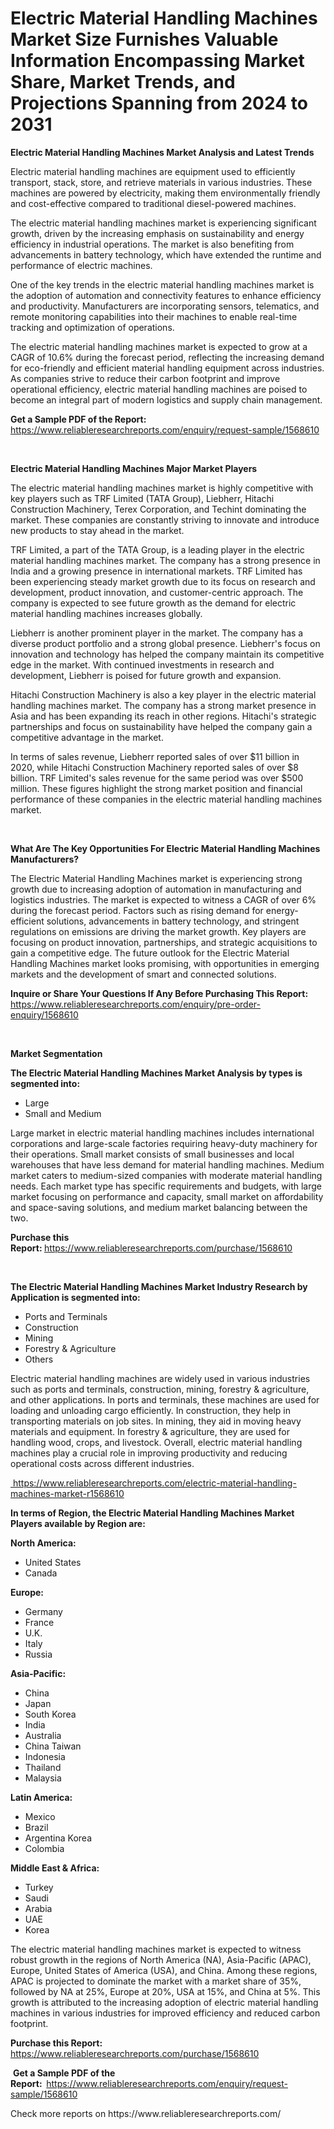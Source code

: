 <p><h1>Electric Material Handling Machines Market Size Furnishes Valuable Information Encompassing Market Share, Market Trends, and Projections Spanning from 2024 to 2031</h1></p><p><strong>Electric Material Handling Machines Market Analysis and Latest Trends</strong></p>
<p><p>Electric material handling machines are equipment used to efficiently transport, stack, store, and retrieve materials in various industries. These machines are powered by electricity, making them environmentally friendly and cost-effective compared to traditional diesel-powered machines.</p><p>The electric material handling machines market is experiencing significant growth, driven by the increasing emphasis on sustainability and energy efficiency in industrial operations. The market is also benefiting from advancements in battery technology, which have extended the runtime and performance of electric machines.</p><p>One of the key trends in the electric material handling machines market is the adoption of automation and connectivity features to enhance efficiency and productivity. Manufacturers are incorporating sensors, telematics, and remote monitoring capabilities into their machines to enable real-time tracking and optimization of operations.</p><p>The electric material handling machines market is expected to grow at a CAGR of 10.6% during the forecast period, reflecting the increasing demand for eco-friendly and efficient material handling equipment across industries. As companies strive to reduce their carbon footprint and improve operational efficiency, electric material handling machines are poised to become an integral part of modern logistics and supply chain management.</p></p>
<p><strong>Get a Sample PDF of the Report:&nbsp;</strong> <a href="https://www.reliableresearchreports.com/enquiry/request-sample/1568610">https://www.reliableresearchreports.com/enquiry/request-sample/1568610</a></p>
<p>&nbsp;</p>
<p><strong>Electric Material Handling Machines Major Market Players</strong></p>
<p><p>The electric material handling machines market is highly competitive with key players such as TRF Limited (TATA Group), Liebherr, Hitachi Construction Machinery, Terex Corporation, and Techint dominating the market. These companies are constantly striving to innovate and introduce new products to stay ahead in the market.</p><p>TRF Limited, a part of the TATA Group, is a leading player in the electric material handling machines market. The company has a strong presence in India and a growing presence in international markets. TRF Limited has been experiencing steady market growth due to its focus on research and development, product innovation, and customer-centric approach. The company is expected to see future growth as the demand for electric material handling machines increases globally.</p><p>Liebherr is another prominent player in the market. The company has a diverse product portfolio and a strong global presence. Liebherr's focus on innovation and technology has helped the company maintain its competitive edge in the market. With continued investments in research and development, Liebherr is poised for future growth and expansion.</p><p>Hitachi Construction Machinery is also a key player in the electric material handling machines market. The company has a strong market presence in Asia and has been expanding its reach in other regions. Hitachi's strategic partnerships and focus on sustainability have helped the company gain a competitive advantage in the market.</p><p>In terms of sales revenue, Liebherr reported sales of over $11 billion in 2020, while Hitachi Construction Machinery reported sales of over $8 billion. TRF Limited's sales revenue for the same period was over $500 million. These figures highlight the strong market position and financial performance of these companies in the electric material handling machines market.</p></p>
<p>&nbsp;</p>
<p><strong>What Are The Key Opportunities For Electric Material Handling Machines Manufacturers?</strong></p>
<p><p>The Electric Material Handling Machines market is experiencing strong growth due to increasing adoption of automation in manufacturing and logistics industries. The market is expected to witness a CAGR of over 6% during the forecast period. Factors such as rising demand for energy-efficient solutions, advancements in battery technology, and stringent regulations on emissions are driving the market growth. Key players are focusing on product innovation, partnerships, and strategic acquisitions to gain a competitive edge. The future outlook for the Electric Material Handling Machines market looks promising, with opportunities in emerging markets and the development of smart and connected solutions.</p></p>
<p><strong>Inquire or Share Your Questions If Any Before Purchasing This Report:</strong> <a href="https://www.reliableresearchreports.com/enquiry/pre-order-enquiry/1568610">https://www.reliableresearchreports.com/enquiry/pre-order-enquiry/1568610</a></p>
<p>&nbsp;</p>
<p><strong>Market Segmentation</strong></p>
<p><strong>The Electric Material Handling Machines Market Analysis by types is segmented into:</strong></p>
<p><ul><li>Large</li><li>Small and Medium</li></ul></p>
<p><p>Large market in electric material handling machines includes international corporations and large-scale factories requiring heavy-duty machinery for their operations. Small market consists of small businesses and local warehouses that have less demand for material handling machines. Medium market caters to medium-sized companies with moderate material handling needs. Each market type has specific requirements and budgets, with large market focusing on performance and capacity, small market on affordability and space-saving solutions, and medium market balancing between the two.</p></p>
<p><strong>Purchase this Report:&nbsp;</strong><a href="https://www.reliableresearchreports.com/purchase/1568610">https://www.reliableresearchreports.com/purchase/1568610</a></p>
<p>&nbsp;</p>
<p><strong>The Electric Material Handling Machines Market Industry Research by Application is segmented into:</strong></p>
<p><ul><li>Ports and Terminals</li><li>Construction</li><li>Mining</li><li>Forestry & Agriculture</li><li>Others</li></ul></p>
<p><p>Electric material handling machines are widely used in various industries such as ports and terminals, construction, mining, forestry & agriculture, and other applications. In ports and terminals, these machines are used for loading and unloading cargo efficiently. In construction, they help in transporting materials on job sites. In mining, they aid in moving heavy materials and equipment. In forestry & agriculture, they are used for handling wood, crops, and livestock. Overall, electric material handling machines play a crucial role in improving productivity and reducing operational costs across different industries.</p></p>
<p><a href="https://www.reliableresearchreports.com/electric-material-handling-machines-market-r1568610">&nbsp;https://www.reliableresearchreports.com/electric-material-handling-machines-market-r1568610</a></p>
<p><strong>In terms of Region, the Electric Material Handling Machines Market Players available by Region are:</strong></p>
<p>
    <p> <strong> North America: </strong>
        <ul>
            <li>United States</li>
            <li>Canada</li>
        </ul>
        </p> 
    <p> <strong> Europe: </strong>
        <ul>
            <li>Germany</li>
            <li>France</li>
            <li>U.K.</li>
            <li>Italy</li>
            <li>Russia</li>
        </ul>
        </p> 
    <p> <strong> Asia-Pacific: </strong>
        <ul>
            <li>China</li>
            <li>Japan</li>
            <li>South Korea</li>
            <li>India</li>
            <li>Australia</li>
            <li>China Taiwan</li>
            <li>Indonesia</li>
            <li>Thailand</li>
            <li>Malaysia</li>
        </ul>
        </p> 
    <p> <strong> Latin America: </strong>
        <ul>
            <li>Mexico</li>
            <li>Brazil</li>
            <li>Argentina Korea</li>
            <li>Colombia</li>
        </ul>
        </p> 
    <p> <strong> Middle East & Africa: </strong>
        <ul>
            <li>Turkey</li>
            <li>Saudi</li>
            <li>Arabia</li>
            <li>UAE</li>
            <li>Korea</li>
        </ul>
    </p>
    </p>
<p><p>The electric material handling machines market is expected to witness robust growth in the regions of North America (NA), Asia-Pacific (APAC), Europe, United States of America (USA), and China. Among these regions, APAC is projected to dominate the market with a market share of 35%, followed by NA at 25%, Europe at 20%, USA at 15%, and China at 5%. This growth is attributed to the increasing adoption of electric material handling machines in various industries for improved efficiency and reduced carbon footprint.</p></p>
<p><strong>Purchase this Report: </strong><a href="https://www.reliableresearchreports.com/purchase/1568610">https://www.reliableresearchreports.com/purchase/1568610</a></p>
<p>&nbsp;<strong>Get a Sample PDF of the Report:&nbsp;&nbsp;</strong><a href="https://www.reliableresearchreports.com/enquiry/request-sample/1568610">https://www.reliableresearchreports.com/enquiry/request-sample/1568610</a></p>
<p><strong></strong></p>
<p>Check more reports on https://www.reliableresearchreports.com/</p>